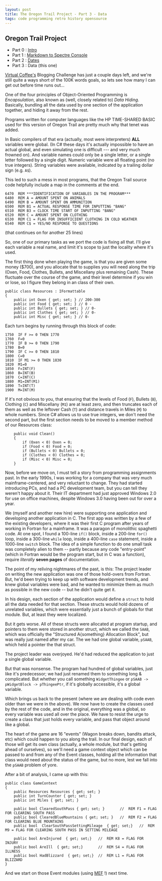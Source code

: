 ```yaml
---
layout: post
title: The Oregon Trail Project - Part 3 - Data
tags: code programming retro history opensource 
---
```


Oregon Trail Project
--------------------
 - Part 0 : [Intro](https://honestillusion.com/blog/2023/11/07/oregon-trail-project-intro/)
 - Part 1 : [Markdown to Spectre Console ](https://honestillusion.com/blog/2023/11/26/oregon-trail-project-1-text/)
 - Part 2 : [Dates](https://honestillusion.com/blog/2023/11/27/oregon-trail-project-2-date/) 
 - Part 3 : Data  (this one)
  
 [Virtual Coffee's](https://virtualcoffee.io/) Blogging Challenge has just a couple days left, and we're still quite a ways short of the 100K words goals, so lets see how many I can get out before time runs out...

One of the four principles of Object-Oriented Programming is *Encapsulation*, also known as (well, closely related to) *Data Hiding*.  Basically, bundling all the data used by one section of the application together, and hiding it away from the rest. 

Programs written for computer languages like the HP TIME-SHARED BASIC used for this version of Oregon Trail are pretty much why that tenet was added.

In Basic compilers of that era (actually, most were interpreters) **ALL** variables were global.  (In C# these days it's actually impossible to have an actual global, and even simulating one is difficult --- and very much frowned on). And variable names could only be a single letter, or a single letter followed by a single digit.  Numeric variable were all floating point (no true integers). String variables were available, indicated by a trailing dollar sign (e.g. `A$`).

This led to such a mess in most programs, that the Oregon Trail source code helpfully include a map in the comments at the end.

    6470  REM ***IDENTIFICATION OF VARIABLES IN THE PROGRAM***
    6480  REM A = AMOUNT SPENT ON ANIMALS
    6490  REM B = AMOUNT SPENT ON AMMUNITION
    6500  REM B1 = ACTUAL RESPONSE TIME FOR INPUTTING "BANG"
    6510  REM B3 = CLOCK TIME START OF INPUTTING "BANG"
    6520  REM C = AMOUNT SPENT ON CLOTHING
    6530  REM C1 = FLAG FOR INSUFFICIENT CLOTHING IN COLD WEATHER
    6540  REM C$ = YES/NO RESPONSE TO QUESTIONS

(that continues on for another 25 lines)

So, one of our primary tasks as we port the code is fixing all that.  I'll give each variable a real name, and limit it's scope to just the locality where it's used.

The first thing done when playing the game, is that you are given some money ($700), and you allocate that to supplies you will need along the trip (Oxen, Food, Clothes, Bullets, and Miscellany plus remaining Cash).  These fluctuate over the course of the game, and their level determine if you win or lose, so I figure they belong in an class of their own. 

	public class Resources : IFormattable
	{
		public int Oxen { get; set; } // 200-300
		public int Food { get; set; } // 0 -
		public int Bullets { get; set; } // 0-
		public int Clothes { get; set; } // 0-
		public int Misc { get; set; } // 0-


Each turn begins by running through this block of code:

    1750  IF F >= 0 THEN 1770
    1760  F=0
    1770  IF B >= 0 THEN 1790
    1780  B=0
    1790  IF C >= 0 THEN 1810
    1800  C=0
    1810  IF M1 >= 0 THEN 1830
    1820  M1=0
    1850  F=INT(F)
    1860  B=INT(B)
    1870  C=INT(C)
    1880  M1=INT(M1)
    1890  T=INT(T)
    1900  M=INT(M)

If it's not obvious to you, that ensuring that the levels of Food (`F`), Bullets (`B`), Clothing (`C`) and Miscellany (`M1`) are at least zero, and then truncates each of them as well as the leftover Cash (`T`) and distance travels in Miles (`M`) to whole numbers.  Since C# allows us to use true integers, we don't need the second part, but the first section needs to be moved to a member method of our Resources class:

		public void Clean()
		{
			if (Oxen < 0) Oxen = 0;
			if (Food < 0) Food = 0;
			if (Bullets < 0) Bullets = 0;
			if (Clothes < 0) Clothes = 0;
			if (Misc < 0) Misc = 0;
		}


Now, before we move on, I must tell a story from programming assignments past.  In the early 1990s, I was working for a company that was very much mainframe-centered, and very reluctant to change. They had started introducing PCs, and had a PC development team, but you can tell they weren't happy about it.  Their IT department had just approved Windows 2.0 for use on office machines, despite Windows 3.0 having been out for over a year.

We (myself and another new hire) were supporting one application and developing another application in C.  The first app was written by a few of the existing developers, where it was their first C program after years of working in Fortran for a mainframe.  It was a paragon of monolithic spaghetti code.  At one spot, I found a 100-line `if()` block, inside a 200-line `for()` loop, inside a 300-line `while` loop, inside a 400-line `case` statement, inside a 1000-line `switch` block.  The idea of a simple function to do one small task was completely alien to them -- partly because any code "entry-point" (which in Fortran would be the program start, but in C was a function), require *literally* **seven pages** of documentation.

The point of my reliving nightmares of the past, is this: The project leader on writing the new application was one of those hold-overs from Fortran.  But, he'd been trying to keep up with software development trends, and knew global variables were bad, and he wanted to minimize them as much as possible in the new code -- but he didn't quite get it.  

In his design, each section of the application would define a `struct` to hold all the data needed for that section.  These structs would hold dozens of unrelated variables, which were essentially just a bunch of globals for that module.  But, at least they were localized.

But it gets worse.  All of these structs were allocated at program startup, and pointers to them were stored in another struct, which we called the `SAAB`, which was officially the "Structured A{something} Allocation Block", but was really just named after my car. The we had one global variable, `pSAAB`, which held a pointer the that struct.

The project leader was overjoyed.  He'd had reduced the application to just a single global variable.

But that was nonsense.  The program had hundred of global variables, just like it's predecessor; we had just renamed them to something long & complicated.  But whether you call something `WidgetThingee` or `pSAAB -> pWidgetBlock -> pThingeePtr`, if it's globally accessible, it's a global variable.

Which brings us back to the present (where we are dealing with code even older than we were in the above).  We now have to create the classes used by the rest of the code, and in the original, everything was a global, so every variable was used all over the place.  We have to resist the urge to create a class that just holds every variable, and pass that object around like a global.

The heart of the game are 16 "events" (Wagon breaks down, bandits attack, etc) which could happen to you along the trail. In our final design, each of those will get its own class (actually, a whole module, but that's getting ahead of ourselves), so we'll need a game context object which can be passed to and from any of the Event classes, holding all the information that class would need about the status of the game, but no more, lest we fall into the `pSAAB` problem of yore.

After a bit of analysis, I came up with this:

    public class GameContext
    {
        public Resources Resources { get; set; }
        public int TurnCounter { get; set; }
        public int Miles { get; set; }

        public bool ClearedSouthPass { get; set; }       //  REM F1 = FLAG FOR CLEARING SOUTH PASS
        public bool ClearedBlueMountains { get; set; }   //  REM F2 = FLAG FOR CLEARING BLUE MOUNTAINS
        public bool  ClearSouthPassSettingMileage  { get; set;}   //  REM M9 = FLAG FOR CLEARING SOUTH PASS IN SETTING MILEAGE

        public bool AreInjured  { get; set;}   //  REM K8 = FLAG FOR INJURY
        public bool AreIll  { get; set;}       //  REM S4 = FLAG FOR ILLNESS
        public bool HadBlizzard  { get; set;}  //  REM L1 = FLAG FOR BLIZZARD
    }

And we start on those Event modules (using [MEF](https://learn.microsoft.com/en-us/dotnet/framework/mef/) !)  next time.
